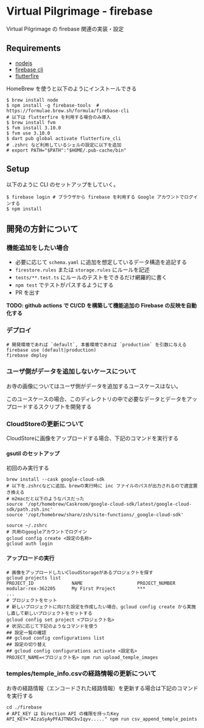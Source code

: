 # Virtual Pilgrimage - firebase

Virtual Pilgrimage の firebase 関連の実装・設定

## Requirements

- [nodejs](https://nodejs.org/ja/download/)
- [firebase cli](https://firebase.google.com/docs/cli?hl=ja)
- [flutterfire](https://firebase.google.com/docs/flutter/setup?platform=ios#available-plugins)

HomeBrew を使うと以下のようにインストールできる

```shell
$ brew install node
$ npm install -g firebase-tools  # https://formulae.brew.sh/formula/firebase-cli
# 以下は flutterfire を利用する場合のみ導入
$ brew install fvm
$ fvm install 3.10.0
$ fvm use 3.10.0
$ dart pub global activate flutterfire_cli
# .zshrc など利用しているシェルの設定に以下を追加
# export PATH="$PATH":"$HOME/.pub-cache/bin"
```

## Setup

以下のように CLI のセットアップをしていく。

```shell
$ firebase login # ブラウザから firebase を利用する Google アカウントでログインする
$ npm install
```

## 開発の方針について

### 機能追加をしたい場合

- 必要に応じて `schema.yaml` に追加を想定しているデータ構造を追記する
- `firestore.rules` または `storage.rules` にルールを記述
- `tests/**.test.ts` にルールのテストをできるだけ網羅的に書く
- `npm test` でテストがパスするようにする
- PR を出す

__TODO: github actions で CI/CD を構築して機能追加の Firebase の反映を自動化する__

### デプロイ

```shell
# 開発環境であれば `default`, 本番環境であれば `production` を引数に与える
firebase use (default|production)
firebase deploy
```

### ユーザ側がデータを追加しないケースについて

お寺の画像についてはユーザ側がデータを追加するユースケースはない。

このユースケースの場合、このディレクトリの中で必要なデータとデータをアップロードするスクリプトを開発する

### CloudStoreの更新について

CloudStoreに画像をアップロードする場合、下記のコマンドを実行する

#### gsutil のセットアップ

初回のみ実行する

```shell
brew install --cask google-cloud-sdk
# 以下を.zshrcなどに追加。brewの実行時に inc ファイルのパスが出力されるので適宜置き換える
# m2macだと以下のようなパスだった
source '/opt/homebrew/Caskroom/google-cloud-sdk/latest/google-cloud-sdk/path.zsh.inc'
source '/opt/homebrew/share/zsh/site-functions/_google-cloud-sdk'

source ~/.zshrc
# 共用のgoogleアカウントでログイン
gcloud config create <設定の名称>
gcloud auth login
```

#### アップロードの実行

```shell
# 画像をアップロードしたいCloudStorageがあるプロジェクトを探す
gcloud projects list
PROJECT_ID              NAME                    PROJECT_NUMBER
modular-rex-362205      My First Project        ***
...
# プロジェクトをセット
# 新しいプロジェクトに向けた設定を作成したい場合、gcloud config create から実施し直して新しいプロジェクトをセットする
gcloud config set project <プロジェクト名>
# 状況に応じて下記のようなコマンドを使う
## 設定一覧の確認
## gcloud config configurations list
## 設定の切り替え
## gcloud config configurations activate <設定名>
PROJECT_NAME=<プロジェクト名> npm run upload_temple_images
```

### temples/temple_info.csvの経路情報の更新について

お寺の経路情報（エンコードされた経路情報）を更新する場合は下記のコマンドを実行する

```shell
cd ./firebase
# API_KEY は Direction API の権限を持ったKey
API_KEY="AIzaSyAyPFAJTNbCbvIqyv....." npm run csv_append_temple_points
```
